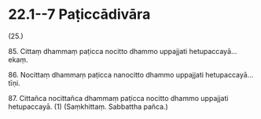 # 22.1--7 Paṭiccādivāra

(25.)

85\. Cittaṃ dhammaṃ paṭicca nocitto dhammo uppajjati hetupaccayā…  ekaṃ.

86\. Nocittaṃ dhammaṃ paṭicca nanocitto dhammo uppajjati hetupaccayā…  tīṇi.

87\. Cittañca nocittañca dhammaṃ paṭicca nocitto dhammo uppajjati hetupaccayā. (1) (Saṃkhittaṃ. Sabbattha pañca.)
